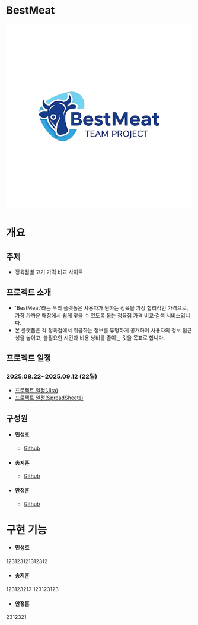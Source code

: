 # BestMeat
![로고](https://github.com/jihoons1/2025_PJ3_4team_project/blob/master/src/main/resources/static/img/logo.png)

#  개요 
## 주제
- 정육점별 고기 가격 비교 사이트

## 프로젝트 소개
- 'BestMeat'라는 우리 플랫폼은 사용자가 원하는 정육을 가장 합리적인 가격으로, 가장 가까운 매장에서 쉽게 찾을 수 있도록 돕는 정육점 가격 비교·검색 서비스입니다.
- 본 플랫폼은 각 정육점에서 취급하는 정보를 투명하게 공개하여 사용자의 정보 접근성을 높이고, 불필요한 시간과 비용 낭비를 줄이는 것을 목표로 합니다.

## 프로젝트 일정
### 2025.08.22~2025.09.12 (22일)
- [ 프로젝트 일정(Jira) ](https://jeonghoonahn0510.atlassian.net/jira/software/projects/BESTMEAT/boards/3/timeline?timeline=WEEKS)
- [ 프로젝트 일정(SpreadSheets) ](https://docs.google.com/spreadsheets/d/1DkasuA2cf582ZsWsjgIm8LCOt13cGOy6s99kYl3EMps/edit?gid=926708291#gid=926708291)

## 구성원
- #### 민성호
  - [Github](https://github.com/msh-94)
- #### 송지훈
  - [Github](https://github.com/jihoons1)
- #### 안정훈
  - [Github](https://github.com/JeonghoonAHN0510)

# 구현 기능
- #### 민성호

123123121312312
- #### 송지훈
123123213
123123123
- #### 안정훈

2312321
